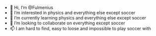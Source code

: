 - 👋 Hi, I’m @Fulmenius
- 👀 I’m interested in physics and everything else except soccer
- 🌱 I’m currently learning physics and everything else except soccer
- 💞️ I’m looking to collaborate on everything except soccer
- 📫 I am hard to find, easy to loose and impossible to play soccer with

<!---
Fulmenius/Fulmenius is a ✨ special ✨ repository because its `README.md` (this file) appears on your GitHub profile.
You can click the Preview link to take a look at your changes.
--->
